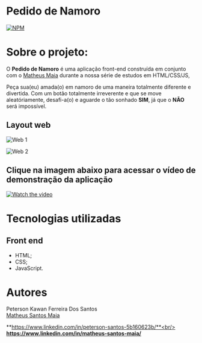 # Pedido de Namoro
[![NPM](https://img.shields.io/npm/l/react)](https://github.com/peterson2003/pedido-de-namoro/blob/master/LICENSE)

# Sobre o projeto:

O **Pedido de Namoro** é uma aplicação front-end construída em conjunto com o <a href="https://github.com/matheus-ma1a">Matheus Maia</a> durante a nossa série de estudos em HTML/CSS/JS, 

Peça sua(eu) amada(o) em namoro de uma maneira totalmente diferente e divertida. Com um botão totalmente irreverente e que se move aleatóriamente, desafi-a(o) e aguarde o tão sonhado **SIM**, já que o **NÃO** será impossível.
## Layout web
![Web 1](https://github.com/peterson2003/pedido-de-namoro/blob/master/readme-images/Screenshot_1.png)

![Web 2](https://github.com/peterson2003/pedido-de-namoro/blob/master/readme-images/Screenshot_2.png)

## Clique na imagem abaixo para acessar o vídeo de demonstração da aplicação

[![Watch the video](https://github.com/peterson2003/pedido-de-namoro/blob/master/readme-images/Screenshot_3.png)](https://www.youtube.com/watch?v=vupY3uiBX84)

# Tecnologias utilizadas

## Front end
- HTML;
- CSS;
- JavaScript.

# Autores

Peterson Kawan Ferreira Dos Santos<br/>
<a href="https://github.com/matheus-ma1a">Matheus Santos Maia</a>

**https://www.linkedin.com/in/peterson-santos-5b160623b/**<br/>
**https://www.linkedin.com/in/matheus-santos-maia/**
